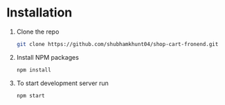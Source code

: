 # Installation

1. Clone the repo
   ```sh
   git clone https://github.com/shubhamkhunt04/shop-cart-fronend.git
   ```
2. Install NPM packages
   ```sh
   npm install
   ```
3. To start development server run 
   ```sh
   npm start
   ```
